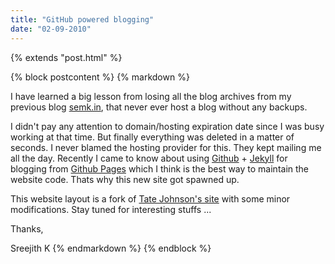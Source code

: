 ```yaml
---
title: "GitHub powered blogging"
date: "02-09-2010"
---
```

{% extends "post.html" %}

{% block postcontent %}
{% markdown %}
<!--begin excerpt-->
I have learned a big lesson from losing all the blog archives from my previous blog [semk.in](http://semk.in), that never ever host a blog without any backups. 
<!--end excerpt-->
I didn't pay any attention to domain/hosting expiration date since I was busy working at that time. But finally everything was deleted in a matter of seconds. I never blamed the hosting provider for this. They kept mailing me all the day. Recently I came to know about using [Github](http://github.om) + [Jekyll](http://github.com/mojombo/jekyll) for blogging from [Github Pages](http://pages.github.com/) which I think is the best way to maintain the website code. Thats why this new site got spawned up. 

This website layout is a fork of [Tate Johnson's site](http://tatey.com) with some minor modifications. Stay tuned for interesting stuffs ...

Thanks,

Sreejith K
{% endmarkdown %}
{% endblock %}